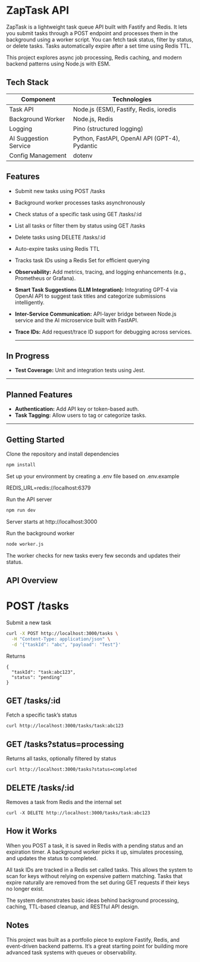 # ZapTask API

ZapTask is a lightweight task queue API built with Fastify and Redis. It lets you submit tasks through a POST endpoint and processes them in the background using a worker script. You can fetch task status, filter by status, or delete tasks. Tasks automatically expire after a set time using Redis TTL.

This project explores async job processing, Redis caching, and modern backend patterns using Node.js with ESM.


 ## Tech Stack

| Component            | Technologies                                 |
|----------------------|----------------------------------------------|
| Task API             | Node.js (ESM), Fastify, Redis, ioredis       |
| Background Worker    | Node.js, Redis                               |
| Logging              | Pino (structured logging)                    |
| AI Suggestion Service| Python, FastAPI, OpenAI API (GPT-4), Pydantic|
| Config Management    | dotenv                                        |


## Features

- Submit new tasks using POST /tasks  
- Background worker processes tasks asynchronously  
- Check status of a specific task using GET /tasks/:id  
- List all tasks or filter them by status using GET /tasks  
- Delete tasks using DELETE /tasks/:id  
- Auto-expire tasks using Redis TTL  
- Tracks task IDs using a Redis Set for efficient querying
- **Observability:** Add metrics, tracing, and logging enhancements (e.g., Prometheus or Grafana).
- **Smart Task Suggestions (LLM Integration):** Integrating GPT-4 via OpenAI API to suggest task titles and categorize submissions intelligently.
- **Inter-Service Communication:** API-layer bridge between Node.js service and the AI microservice built with FastAPI.
- **Trace IDs:** Add request/trace ID support for debugging across services.

  ---

## In Progress
-  **Test Coverage:** Unit and integration tests using Jest.

---

## Planned Features

-  **Authentication:** Add API key or token-based auth.
-  **Task Tagging:** Allow users to tag or categorize tasks.


---

## Getting Started

Clone the repository and install dependencies

```bash
npm install

```
Set up your environment by creating a .env file based on .env.example

REDIS_URL=redis://localhost:6379

Run the API server

```bash
npm run dev
```

Server starts at http://localhost:3000

Run the background worker
```bash
node worker.js
```

The worker checks for new tasks every few seconds and updates their status.

## API Overview

# POST /tasks

Submit a new task

```bash
curl -X POST http://localhost:3000/tasks \
  -H "Content-Type: application/json" \
  -d '{"taskId": "abc", "payload": "Test"}'
```
Returns

```
{
  "taskId": "task:abc123",
  "status": "pending"
}

```

## GET /tasks/:id

Fetch a specific task’s status

```
curl http://localhost:3000/tasks/task:abc123
```

## GET /tasks?status=processing

Returns all tasks, optionally filtered by status

```
curl http://localhost:3000/tasks?status=completed
```

## DELETE /tasks/:id

Removes a task from Redis and the internal set

```
curl -X DELETE http://localhost:3000/tasks/task:abc123

```

## How it Works
When you POST a task, it is saved in Redis with a pending status and an expiration timer. A background worker picks it up, simulates processing, and updates the status to completed.

All task IDs are tracked in a Redis set called tasks. This allows the system to scan for keys without relying on expensive pattern matching. Tasks that expire naturally are removed from the set during GET requests if their keys no longer exist.

The system demonstrates basic ideas behind background processing, caching, TTL-based cleanup, and RESTful API design.

## Notes
This project was built as a portfolio piece to explore Fastify, Redis, and event-driven backend patterns. It’s a great starting point for building more advanced task systems with queues or observability.



